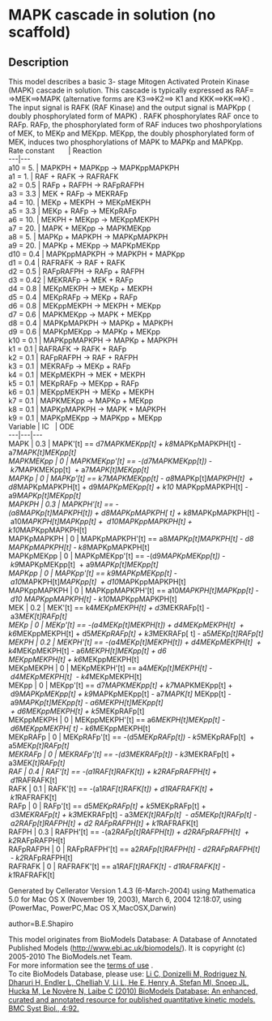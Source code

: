 

# MAPK cascade in solution (no scaffold)

Description  
---  
This model describes a basic 3- stage Mitogen Activated Protein Kinase (MAPK)
cascade in solution. This cascade is typically expressed as RAF= =>MEK==>MAPK
(alternative forms are K3==>K2==> K1 and KKK==>KK==>K) . The input signal is
RAFK (RAF Kinase) and the output signal is MAPKpp ( doubly phosphorylated form
of MAPK) . RAFK phosphorylates RAF once to RAFp. RAFp, the phosphorylated form
of RAF induces two phoshporylations of MEK, to MEKp and MEKpp. MEKpp, the
doubly phosphorylated form of MEK, induces two phosphorylations of MAPK to
MAPKp and MAPKpp.  
Rate constant       | Reaction  
---|---  
a10 = 5. | MAPKPH + MAPKpp -> MAPKppMAPKPH  
a1 = 1. | RAF + RAFK -> RAFRAFK  
a2 = 0.5 | RAFp + RAFPH -> RAFpRAFPH  
a3 = 3.3 | MEK + RAFp -> MEKRAFp  
a4 = 10. | MEKp + MEKPH -> MEKpMEKPH  
a5 = 3.3 | MEKp + RAFp -> MEKpRAFp  
a6 = 10. | MEKPH + MEKpp -> MEKppMEKPH  
a7 = 20. | MAPK + MEKpp -> MAPKMEKpp  
a8 = 5. | MAPKp + MAPKPH -> MAPKpMAPKPH  
a9 = 20. | MAPKp + MEKpp -> MAPKpMEKpp  
d10 = 0.4 | MAPKppMAPKPH -> MAPKPH + MAPKpp  
d1 = 0.4 | RAFRAFK -> RAF + RAFK  
d2 = 0.5 | RAFpRAFPH -> RAFp + RAFPH  
d3 = 0.42 | MEKRAFp -> MEK + RAFp  
d4 = 0.8 | MEKpMEKPH -> MEKp + MEKPH  
d5 = 0.4 | MEKpRAFp -> MEKp + RAFp  
d6 = 0.8 | MEKppMEKPH -> MEKPH + MEKpp  
d7 = 0.6 | MAPKMEKpp -> MAPK + MEKpp  
d8 = 0.4 | MAPKpMAPKPH -> MAPKp + MAPKPH  
d9 = 0.6 | MAPKpMEKpp -> MAPKp + MEKpp  
k10 = 0.1 | MAPKppMAPKPH -> MAPKp + MAPKPH  
k1 = 0.1 | RAFRAFK -> RAFK + RAFp  
k2 = 0.1 | RAFpRAFPH -> RAF + RAFPH  
k3 = 0.1 | MEKRAFp -> MEKp + RAFp  
k4 = 0.1 | MEKpMEKPH -> MEK + MEKPH  
k5 = 0.1 | MEKpRAFp -> MEKpp + RAFp  
k6 = 0.1 | MEKppMEKPH -> MEKp + MEKPH  
k7 = 0.1 | MAPKMEKpp -> MAPKp + MEKpp  
k8 = 0.1 | MAPKpMAPKPH -> MAPK + MAPKPH  
k9 = 0.1 | MAPKpMEKpp -> MAPKpp + MEKpp  
Variable | IC   | ODE  
---|---|---  
MAPK | 0.3 | MAPK'[t] == d7*MAPKMEKpp[t] + k8*MAPKpMAPKPH[t] -
a7*MAPK[t]*MEKpp[t]  
MAPKMEKpp | 0 | MAPKMEKpp'[t] == -(d7*MAPKMEKpp[t]) - k7*MAPKMEKpp[t]  +
a7*MAPK[t]*MEKpp[t]  
MAPKp | 0 | MAPKp'[t] == k7*MAPKMEKpp[t] - a8*MAPKp[t]*MAPKPH[t]  +
d8*MAPKpMAPKPH[t] + d9*MAPKpMEKpp[t] + k10* MAPKppMAPKPH[t] -
a9*MAPKp[t]*MEKpp[t]  
MAPKPH | 0.3 | MAPKPH'[t] == -(a8*MAPKp[t]*MAPKPH[t]) + d8*MAPKpMAPKPH[ t] +
k8*MAPKpMAPKPH[t] - a10*MAPKPH[t]*MAPKpp[t] +  d10*MAPKppMAPKPH[t] +
k10*MAPKppMAPKPH[t]  
MAPKpMAPKPH | 0 | MAPKpMAPKPH'[t] == a8*MAPKp[t]*MAPKPH[t] - d8*
MAPKpMAPKPH[t] - k8*MAPKpMAPKPH[t]  
MAPKpMEKpp | 0 | MAPKpMEKpp'[t] == -(d9*MAPKpMEKpp[t]) - k9*MAPKpMEKpp[t]  +
a9*MAPKp[t]*MEKpp[t]  
MAPKpp | 0 | MAPKpp'[t] == k9*MAPKpMEKpp[t] - a10*MAPKPH[t]*MAPKpp[t]  +
d10*MAPKppMAPKPH[t]  
MAPKppMAPKPH | 0 | MAPKppMAPKPH'[t] == a10*MAPKPH[t]*MAPKpp[t] - d10*
MAPKppMAPKPH[t] - k10*MAPKppMAPKPH[t]  
MEK | 0.2 | MEK'[t] == k4*MEKpMEKPH[t] + d3*MEKRAFp[t] -  a3*MEK[t]*RAFp[t]  
MEKp | 0 | MEKp'[t] == -(a4*MEKp[t]*MEKPH[t]) + d4*MEKpMEKPH[t]  +
k6*MEKppMEKPH[t] + d5*MEKpRAFp[t] + k3*MEKRAFp[ t] - a5*MEKp[t]*RAFp[t]  
MEKPH | 0.2 | MEKPH'[t] == -(a4*MEKp[t]*MEKPH[t]) + d4*MEKpMEKPH[t]  +
k4*MEKpMEKPH[t] - a6*MEKPH[t]*MEKpp[t] + d6* MEKppMEKPH[t] + k6*MEKppMEKPH[t]  
MEKpMEKPH | 0 | MEKpMEKPH'[t] == a4*MEKp[t]*MEKPH[t] - d4*MEKpMEKPH[t]  -
k4*MEKpMEKPH[t]  
MEKpp | 0 | MEKpp'[t] == d7*MAPKMEKpp[t] + k7*MAPKMEKpp[t] +  d9*MAPKpMEKpp[t]
+ k9*MAPKpMEKpp[t] - a7*MAPK[t]* MEKpp[t] - a9*MAPKp[t]*MEKpp[t] -
a6*MEKPH[t]*MEKpp[t]  + d6*MEKppMEKPH[t] + k5*MEKpRAFp[t]  
MEKppMEKPH | 0 | MEKppMEKPH'[t] == a6*MEKPH[t]*MEKpp[t] - d6*MEKppMEKPH[ t] -
k6*MEKppMEKPH[t]  
MEKpRAFp | 0 | MEKpRAFp'[t] == -(d5*MEKpRAFp[t]) - k5*MEKpRAFp[t]  +
a5*MEKp[t]*RAFp[t]  
MEKRAFp | 0 | MEKRAFp'[t] == -(d3*MEKRAFp[t]) - k3*MEKRAFp[t] +
a3*MEK[t]*RAFp[t]  
RAF | 0.4 | RAF'[t] == -(a1*RAF[t]*RAFK[t]) + k2*RAFpRAFPH[t] +  d1*RAFRAFK[t]  
RAFK | 0.1 | RAFK'[t] == -(a1*RAF[t]*RAFK[t]) + d1*RAFRAFK[t] +  k1*RAFRAFK[t]  
RAFp | 0 | RAFp'[t] == d5*MEKpRAFp[t] + k5*MEKpRAFp[t] +  d3*MEKRAFp[t] +
k3*MEKRAFp[t] - a3*MEK[t]*RAFp[t]  - a5*MEKp[t]*RAFp[t] - a2*RAFp[t]*RAFPH[t]
+ d2* RAFpRAFPH[t] + k1*RAFRAFK[t]  
RAFPH | 0.3 | RAFPH'[t] == -(a2*RAFp[t]*RAFPH[t]) + d2*RAFpRAFPH[t]  +
k2*RAFpRAFPH[t]  
RAFpRAFPH | 0 | RAFpRAFPH'[t] == a2*RAFp[t]*RAFPH[t] - d2*RAFpRAFPH[t]  -
k2*RAFpRAFPH[t]  
RAFRAFK | 0 | RAFRAFK'[t] == a1*RAF[t]*RAFK[t] - d1*RAFRAFK[t] -
k1*RAFRAFK[t]  
  
Generated by Cellerator Version 1.4.3 (6-March-2004) using Mathematica 5.0 for
Mac OS X (November 19, 2003), March 6, 2004 12:18:07, using (PowerMac,
PowerPC,Mac OS X,MacOSX,Darwin)

author=B.E.Shapiro

This model originates from BioModels Database: A Database of Annotated
Published Models (http://www.ebi.ac.uk/biomodels/). It is copyright (c)
2005-2010 The BioModels.net Team.  
For more information see the [terms of
use](http://www.ebi.ac.uk/biomodels/legal.html) .  
To cite BioModels Database, please use: [Li C, Donizelli M, Rodriguez N,
Dharuri H, Endler L, Chelliah V, Li L, He E, Henry A, Stefan MI, Snoep JL,
Hucka M, Le Novère N, Laibe C (2010) BioModels Database: An enhanced, curated
and annotated resource for published quantitative kinetic models. BMC Syst
Biol., 4:92.](http://www.ncbi.nlm.nih.gov/pubmed/20587024)

